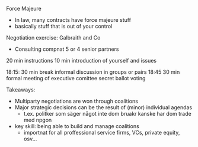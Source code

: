 
Force Majeure
- In law, many contracts have force majeure stuff
- basically stuff that is out of your control


Negotiation exercise: Galbraith and Co

- Consulting compnat 5 or 4 senior partners

20 min instructions
10 min introduction of yourself and issues

18:15: 30 min break informal discussion in groups or pairs
18:45 30 min formal meeting of executive comittee
secret ballot voting


Takeaways:

- Multiparty negotiations are won through coalitions
- Major strategic decisions can be the result of (minor) individual agendas
	- t.ex. politker som säger något inte dom bruakr kanske har dom trade med npgon
- key skill: being able to build and manage coalitions
	- importnat for all proffessional service firms, VCs, private equity, osv...
